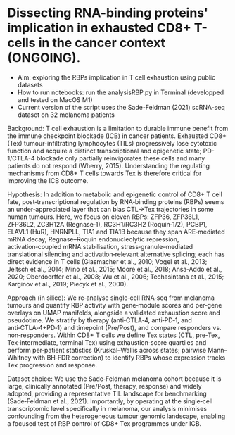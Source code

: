 # Dissecting RNA-binding proteins' implication in exhausted CD8+ T-cells in the cancer context (ONGOING).
- Aim: exploring the RBPs implication in T cell exhaustion using public datasets
- How to run notebooks: run the analysisRBP.py in Terminal (developped and tested on MacOS M1)
- Current version of the script uses the Sade-Feldman (2021) scRNA-seq dataset on 32 melanoma patients

Background: T cell exhaustion is a limitation to durable immune benefit from the immune checkpoint blockade (ICB) in cancer patients. Exhausted CD8+ (Tex) tumour-infiltrating lymphocytes (TILs) progressively lose cytotoxic function and acquire a distinct transcriptional and epigenetic state; PD-1/CTLA-4 blockade only partially reinvigorates these cells and many patients do not respond (Wherry, 2015). Understanding the regulating mechanisms from CD8+ T cells towards Tex is therefore critical for improving the ICB outcome.

Hypothesis: In addition to metabolic and epigenetic control of CD8+ T cell fate, post‑transcriptional regulation by RNA‑binding proteins (RBPs) seems an under‑appreciated layer that can bias CTL→Tex trajectories in some human tumours. Here, we focus on eleven RBPs: ZFP36, ZFP36L1, ZFP36L2, ZC3H12A (Regnase‑1), RC3H1/RC3H2 (Roquin‑1/2), PCBP1, ELAVL1 (HuR), HNRNPLL, TIA1 and TIA1B because they span ARE‑mediated mRNA decay, Regnase–Roquin endonucleolytic repression, activation‑coupled mRNA stabilisation, stress‑granule–mediated translational silencing and activation‑relevant alternative splicing; each has direct evidence in T cells (Glasmacher et al., 2010; Vogel et al., 2013; Jeltsch et al., 2014; Mino et al., 2015; Moore et al., 2018; Ansa‑Addo et al., 2020; Oberdoerffer et al., 2008; Wu et al., 2006; Techasintana et al., 2015; Karginov et al., 2019; Piecyk et al., 2000).

Approach (in silico): We re‑analyse single‑cell RNA‑seq from melanoma tumours and quantify RBP activity with gene‑module scores and per‑gene overlays on UMAP manifolds, alongside a validated exhaustion score and pseudotime. We stratify by therapy (anti‑CTLA‑4, anti‑PD‑1, and anti‑CTLA‑4+PD‑1) and timepoint (Pre/Post), and compare responders vs. non‑responders. Within CD8+ T cells we define Tex states (CTL, pre‑Tex, Tex‑intermediate, terminal Tex) using exhaustion‑score quartiles and perform per‑patient statistics (Kruskal–Wallis across states; pairwise Mann–Whitney with BH‑FDR correction) to identify RBPs whose expression tracks Tex progression and response.

Dataset choice: We use the Sade‑Feldman melanoma cohort because it is large, clinically annotated (Pre/Post, therapy, response) and widely adopted, providing a representative TIL landscape for benchmarking (Sade‑Feldman et al., 2021). Importantly, by operating at the single‑cell transcriptomic level specifically in melanoma, our analysis minimises confounding from the heterogeneous tumour genomic landscape, enabling a focused test of RBP control of CD8+ Tex programmes under ICB.
